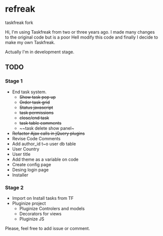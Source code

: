 refreak
=======

taskfreak fork

Hi, I'm using Taskfreak from two or three years ago. I made many changes to the original code but is a poor Hell modify this code and finally I decide to make my own Taskfreak.

Actually I'm in development stage.

TODO
----

### Stage 1
+ End task system.
    + ~~Show task pop up~~
    + ~~Order task grid~~
    + ~~Status javascript~~
    + ~~task permissions~~
    + ~~close/end task~~
    + ~~task table comments~~
    + ~~task delete show panel~
+ ~~Refactor Ajax calls in jQuery plugins~~
+ Revise Code Comments
+ Add author_id t~o user db table
+ User Country
+ User title
+ Add theme as a variable on code
+ Create config page
+ Desing login page
+ Installer

### Stage 2
+ Import on Install tasks from TF
+ Pluginize project
    + Pluginize Controlers and models
    + Decorators for views
    + Pluginize JS


Please, feel free to add issue or comment.